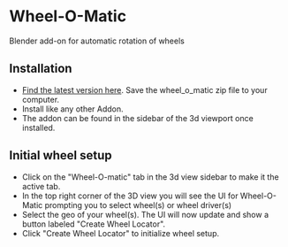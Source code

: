 # Wheel-O-Matic
Blender add-on for automatic rotation of wheels

## Installation
- [Find the latest version here](https://github.com/TechArtToolBox/wheel-o-matic/releases/latest). Save the wheel_o_matic zip file to your computer.
- Install like any other Addon.
- The addon can be found in the sidebar of the 3d viewport once installed. 

## Initial wheel setup
- Click on the "Wheel-O-matic" tab in the 3d view sidebar to make it the active tab.
- In the top right corner of the 3D view you will see the UI for Wheel-O-Matic prompting you to select wheel(s) or wheel driver(s)
- Select the geo of your wheel(s). The UI will now update and show a button labeled "Create Wheel Locator".
- Click "Create Wheel Locator" to initialize wheel setup. 

